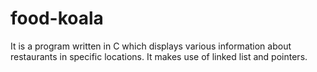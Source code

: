 # food-koala
It is a program written in C which displays various information about restaurants in specific locations. It makes use of linked list and pointers.
